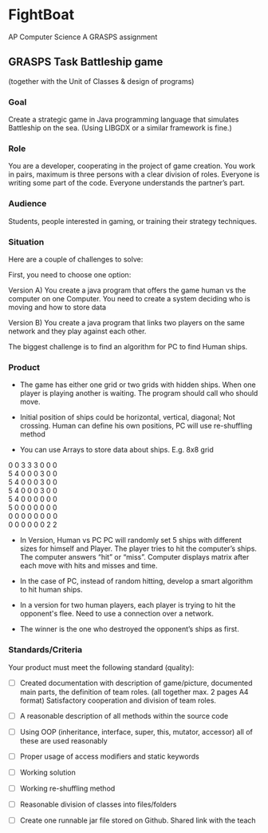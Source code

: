 # FightBoat
AP Computer Science A GRASPS assignment


## GRASPS Task Battleship game
(together with the Unit of Classes & design of programs)

### Goal

Create a strategic game in Java programming language that simulates Battleship on the sea. (Using LIBGDX or a similar framework is fine.)

### Role

You are a developer, cooperating in the project of game creation. You work in pairs, maximum is three persons with a clear division of roles. Everyone is writing some part of the code. Everyone understands the partner’s part.

### Audience

Students, people interested in gaming, or training their strategy techniques.

### Situation

Here are a couple of challenges to solve:

First, you need to choose one option:

Version A) You create a java program that offers the game human vs the computer on one Computer. You need to create a system deciding who is moving and how to store data

Version B) You create a java program that links two players on the same network and they play against each other.

The biggest challenge is to find an algorithm for PC to find Human ships.

### Product

- The game has either one grid or two grids with hidden ships. When one player is playing another is waiting. The program should call who should move.

- Initial position of ships could be horizontal, vertical, diagonal; Not crossing. Human can define his own positions, PC will use re-shuffling method

- You can use Arrays to store data about ships. E.g. 8x8 grid

0 0 3 3 3 0 0 0  
5 4 0 0 0 3 0 0  
5 4 0 0 0 3 0 0  
5 4 0 0 0 3 0 0  
5 4 0 0 0 0 0 0  
5 0 0 0 0 0 0 0  
0 0 0 0 0 0 0 0  
0 0 0 0 0 0 2 2  

- In Version, Human vs PC PC will randomly set 5 ships with different sizes for himself and Player. The player tries to hit the computer’s ships. The computer answers “hit” or “miss”. Computer displays matrix after each move with hits and misses and time.

- In the case of PC, instead of random hitting, develop a smart algorithm to hit human ships.

- In a version for two human players, each player is trying to hit the opponent's flee. Need to use a connection over a network.

- The winner is the one who destroyed the opponent’s ships as first.

### Standards/Criteria

Your product must meet the following standard (quality):

- [ ] Created documentation with description of game/picture, documented main parts, the definition of team roles. (all together max. 2 pages A4 format) Satisfactory cooperation and division of team roles.

- [ ] A reasonable description of all methods within the source code

- [ ] Using OOP (inheritance, interface, super, this, mutator, accessor) all of these are used reasonably

- [ ] Proper usage of access modifiers and static keywords

- [ ] Working solution

- [ ] Working re-shuffling method

- [ ] Reasonable division of classes into files/folders

- [ ] Create one runnable jar file stored on Github. Shared link with the teach

